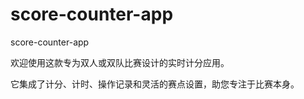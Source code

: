 # score-counter-app
score-counter-app

欢迎使用这款专为双人或双队比赛设计的实时计分应用。

它集成了计分、计时、操作记录和灵活的赛点设置，助您专注于比赛本身。
